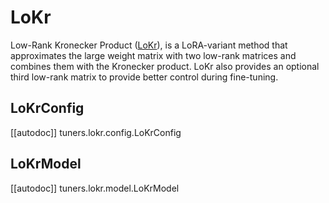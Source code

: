 <!--Copyright 2023 The HuggingFace Team. All rights reserved.

Licensed under the Apache License, Version 2.0 (the "License"); you may not use this file except in compliance with
the License. You may obtain a copy of the License at

http://www.apache.org/licenses/LICENSE-2.0

Unless required by applicable law or agreed to in writing, software distributed under the License is distributed on
an "AS IS" BASIS, WITHOUT WARRANTIES OR CONDITIONS OF ANY KIND, either express or implied. See the License for the
specific language governing permissions and limitations under the License.

⚠️ Note that this file is in Markdown but contain specific syntax for our doc-builder (similar to MDX) that may not be
rendered properly in your Markdown viewer.

-->

# LoKr

Low-Rank Kronecker Product ([LoKr](https://hf.co/papers/2309.14859)), is a LoRA-variant method that approximates the
large weight matrix with two low-rank matrices and combines them with the Kronecker product. LoKr also provides an
optional third low-rank matrix to provide better control during fine-tuning.

## LoKrConfig

[[autodoc]] tuners.lokr.config.LoKrConfig

## LoKrModel

[[autodoc]] tuners.lokr.model.LoKrModel